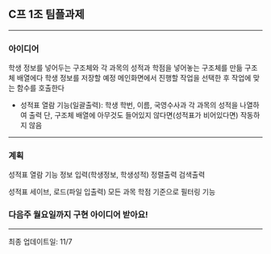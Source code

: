 ## C프 1조 팀플과제
---
### 아이디어
 학생 정보를 넣어두는 구조체와 각 과목의 성적과 학점을 넣어놓는 구조체를 만듦
 구조체 배열에다 학생 정보를 저장할 예정
 메인화면에서 진행할 작업을 선택한 후 작업에 맞는 함수를 호출한다
 - 성적표 열람 기능(일괄출력): 학생 학번, 이름, 국영수사과 각 과목의 성적을 나열하여 출력
 단, 구조체 배열에 아무것도 들어있지 않다면(성적표가 비어있다면) 작동하지 않음

---
### 계획
성적표 열람 기능
정보 입력(학생정보, 학생성적)
정렬출력
검색출력

성적표 세이브, 로드(파일 입출력)
모든 과목 학점 기준으로 필터링 기능

### 다음주 월요일까지 구현 아이디어 받아요!

---
최종 업데이트일: 11/7
